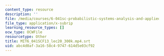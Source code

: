 ```yaml
---
content_type: resource
description: ''
file: /media/courses/6-041sc-probabilistic-systems-analysis-and-applied-probability-fall-2013/abc4d0af3a1658c49747614d5e03cf92_MIT6_041SCF13_lec20_300k.mp4.vtt
file_type: application/x-subrip
learning_resource_types: []
ocw_type: OCWFile
resourcetype: Other
title: MIT6_041SCF13_lec20_300k.mp4.srt
uid: abc4d0af-3a16-58c4-9747-614d5e03cf92
---
```

